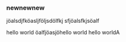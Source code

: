 
### newnewnew

jöalsdjfköasljföljsdölfkj
sfjöalsfkjsöalf

hello world
öalfjöasjöhello world
hello worldA